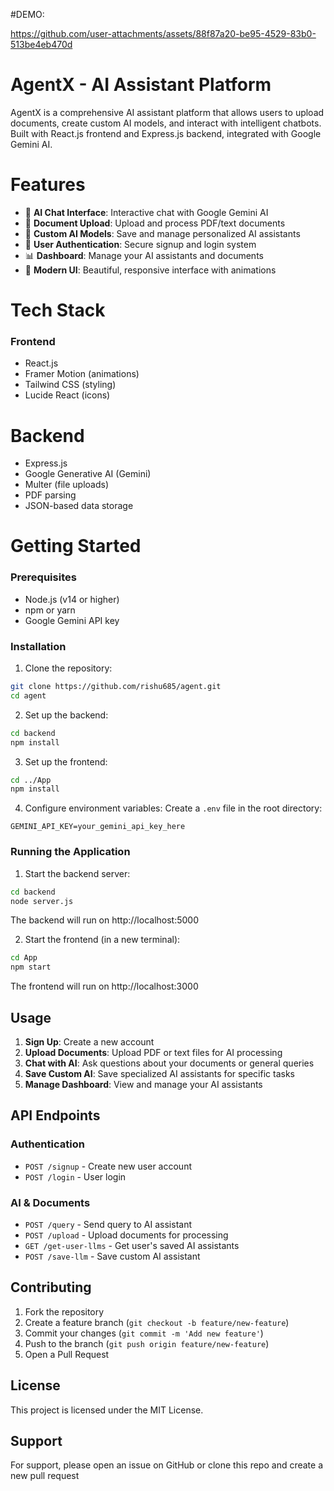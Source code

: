 #DEMO:


https://github.com/user-attachments/assets/88f87a20-be95-4529-83b0-513be4eb470d



# AgentX - AI Assistant Platform

AgentX is a comprehensive AI assistant platform that allows users to upload documents, create custom AI models, and interact with intelligent chatbots. Built with React.js frontend and Express.js backend, integrated with Google Gemini AI.

# Features

- 🤖 **AI Chat Interface**: Interactive chat with Google Gemini AI
- 📄 **Document Upload**: Upload and process PDF/text documents  
- 💾 **Custom AI Models**: Save and manage personalized AI assistants
- 👤 **User Authentication**: Secure signup and login system
- 📊 **Dashboard**: Manage your AI assistants and documents
- 🎨 **Modern UI**: Beautiful, responsive interface with animations

# Tech Stack

### Frontend
- React.js
- Framer Motion (animations)
- Tailwind CSS (styling)
- Lucide React (icons)

# Backend
- Express.js
- Google Generative AI (Gemini)
- Multer (file uploads)
- PDF parsing
- JSON-based data storage

# Getting Started

### Prerequisites
- Node.js (v14 or higher)
- npm or yarn
- Google Gemini API key

### Installation

1. Clone the repository:
```bash
git clone https://github.com/rishu685/agent.git
cd agent
```

2. Set up the backend:
```bash
cd backend
npm install
```

3. Set up the frontend:
```bash
cd ../App
npm install
```

4. Configure environment variables:
Create a `.env` file in the root directory:
```
GEMINI_API_KEY=your_gemini_api_key_here
```

### Running the Application

1. Start the backend server:
```bash
cd backend
node server.js
```
The backend will run on http://localhost:5000

2. Start the frontend (in a new terminal):
```bash
cd App
npm start
```
The frontend will run on http://localhost:3000

## Usage

1. **Sign Up**: Create a new account
2. **Upload Documents**: Upload PDF or text files for AI processing
3. **Chat with AI**: Ask questions about your documents or general queries
4. **Save Custom AI**: Save specialized AI assistants for specific tasks
5. **Manage Dashboard**: View and manage your AI assistants

## API Endpoints

### Authentication
- `POST /signup` - Create new user account
- `POST /login` - User login

### AI & Documents
- `POST /query` - Send query to AI assistant
- `POST /upload` - Upload documents for processing
- `GET /get-user-llms` - Get user's saved AI assistants
- `POST /save-llm` - Save custom AI assistant

## Contributing

1. Fork the repository
2. Create a feature branch (`git checkout -b feature/new-feature`)
3. Commit your changes (`git commit -m 'Add new feature'`)
4. Push to the branch (`git push origin feature/new-feature`)
5. Open a Pull Request

## License

This project is licensed under the MIT License.

## Support

For support, please open an issue on GitHub or clone this repo and create a new pull request
